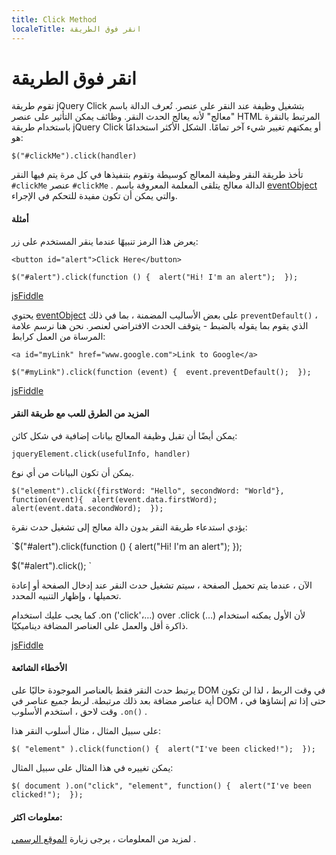 ```yaml
---
title: Click Method
localeTitle: انقر فوق الطريقة
---
```

# انقر فوق الطريقة

تقوم طريقة jQuery Click بتشغيل وظيفة عند النقر على عنصر. تُعرف الدالة باسم "معالج" لأنه يعالج الحدث النقر. وظائف يمكن التأثير على عنصر HTML المرتبط بالنقرة باستخدام طريقة jQuery Click أو يمكنهم تغيير شيء آخر تمامًا. الشكل الأكثر استخدامًا هو:

 `$("#clickMe").click(handler) 
` 

تأخذ طريقة النقر وظيفة المعالج كوسيطة وتقوم بتنفيذها في كل مرة يتم فيها النقر `#clickMe` عنصر `#clickMe` . الدالة معالج يتلقى المعلمة المعروفة باسم [eventObject](http://api.jquery.com/Types/#Event) والتي يمكن أن تكون مفيدة للتحكم في الإجراء.

#### أمثلة

يعرض هذا الرمز تنبيهًا عندما ينقر المستخدم على زر:

 `
<button id="alert">Click Here</button> 
` 

 `$("#alert").click(function () { 
  alert("Hi! I'm an alert"); 
 }); 
` 

[jsFiddle](https://jsfiddle.net/pL63cL6m/)

يحتوي [eventObject](http://api.jquery.com/Types/#Event) على بعض الأساليب المضمنة ، بما في ذلك `preventDefault()` ، الذي يقوم بما يقوله بالضبط - يتوقف الحدث الافتراضي لعنصر. نحن هنا نرسم علامة المرساة من العمل كرابط:

 `
<a id="myLink" href="www.google.com">Link to Google</a> 
` 

 `$("#myLink").click(function (event) { 
  event.preventDefault(); 
 }); 
` 

[jsFiddle](https://jsfiddle.net/dy457gbh/)

#### المزيد من الطرق للعب مع طريقة النقر

يمكن أيضًا أن تقبل وظيفة المعالج بيانات إضافية في شكل كائن:

 `jqueryElement.click(usefulInfo, handler) 
` 

يمكن أن تكون البيانات من أي نوع.

 `$("element").click({firstWord: "Hello", secondWord: "World"}, function(event){ 
    alert(event.data.firstWord); 
    alert(event.data.secondWord); 
 }); 
` 

يؤدي استدعاء طريقة النقر بدون دالة معالج إلى تشغيل حدث نقرة:

 `$("#alert").click(function () { 
  alert("Hi! I'm an alert"); 
 }); 
 
 $("#alert").click(); 
` 

الآن ، عندما يتم تحميل الصفحة ، سيتم تشغيل حدث النقر عند إدخال الصفحة أو إعادة تحميلها ، وإظهار التنبيه المحدد.

كما يجب عليك استخدام .on ('click'،…) over .click (…) لأن الأول يمكنه استخدام ذاكرة أقل والعمل على العناصر المضافة ديناميكيًا.

[jsFiddle](https://jsfiddle.net/gspk6gxt/)

#### الأخطاء الشائعة

يرتبط حدث النقر فقط بالعناصر الموجودة حاليًا على DOM في وقت الربط ، لذا لن تكون أية عناصر مضافة بعد ذلك مرتبطة. لربط جميع عناصر في DOM ، حتى إذا تم إنشاؤها في وقت لاحق ، استخدم الأسلوب `.on()` .

على سبيل المثال ، مثال أسلوب النقر هذا:

 `$( "element" ).click(function() { 
  alert("I've been clicked!"); 
 }); 
` 

يمكن تغييره في هذا المثال على سبيل المثال:

 `$( document ).on("click", "element", function() { 
  alert("I've been clicked!"); 
 }); 
` 

#### معلومات اكثر:

لمزيد من المعلومات ، يرجى زيارة [الموقع الرسمي](https://api.jquery.com/click/#click) .